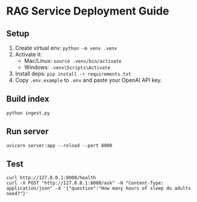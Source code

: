 # RAG Service Deployment Guide

## Setup
1. Create virtual env: `python -m venv .venv`
2. Activate it:
   - Mac/Linux: `source .venv/bin/activate`
   - Windows: `.venv\Scripts\Activate`
3. Install deps: `pip install -r requirements.txt`
4. Copy `.env.example` to `.env` and paste your OpenAI API key.

## Build index
`python ingest.py`

## Run server
`uvicorn server:app --reload --port 8000`

## Test
```
curl http://127.0.0.1:8000/health
curl -X POST "http://127.0.0.1:8000/ask" -H "Content-Type: application/json" -d '{"question":"How many hours of sleep do adults need?"}'
```

